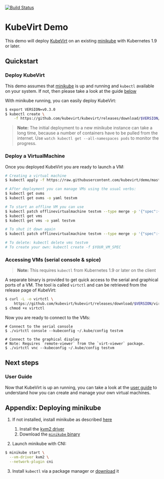 [![Build Status](https://travis-ci.org/kubevirt/demo.svg?branch=master)](https://travis-ci.org/kubevirt/demo)

# KubeVirt Demo

This demo will deploy [KubeVirt](https://www.kubevirt.io) on an existing
[minikube](https://github.com/kubernetes/minikube/) with Kubernetes 1.9 or
later.

## Quickstart

### Deploy KubeVirt

This demo assumes that [minikube](https://github.com/kubernetes/minikube/) is up and running and `kubectl` available on your system. If not, then please take a look at the guide [below](#appendix-deploying-minikube)

With minikube running, you can easily deploy KubeVirt:

```bash
$ export VERSION=v0.3.0
$ kubectl create \
    -f https://github.com/kubevirt/kubevirt/releases/download/$VERSION/kubevirt.yaml
```

> **Note:** The initial deployment to a new minikube instance can take
> a long time, because a number of containers have to be pulled from the
> internet. Use `watch kubectl get --all-namespaces pods` to monitor the progress.

### Deploy a VirtualMachine

Once you deployed KubeVirt you are ready to launch a VM:

```bash
# Creating a virtual machine
$ kubectl apply -f https://raw.githubusercontent.com/kubevirt/demo/master/manifests/vm.yaml

# After deployment you can manage VMs using the usual verbs:
$ kubectl get ovms
$ kubectl get ovms -o yaml testvm

# To start an offline VM you can use
$ kubectl patch offlinevirtualmachine testvm --type merge -p '{"spec":{"running":true}}'
$ kubectl get vms
$ kubectl get vms -o yaml testvm

# To shut it down again
$ kubectl patch offlinevirtualmachine testvm --type merge -p '{"spec":{"running":false}}'

# To delete: kubectl delete vms testvm
# To create your own: kubectl create -f $YOUR_VM_SPEC
```

### Accessing VMs (serial console & spice)

> **Note:** This requires `kubectl` from Kubernetes 1.9 or later on the client

A separate binary is provided to get quick access to the serial and graphical
ports of a VM. The tool is called `virtctl` and can be retrieved from the
release page of KubeVirt:

```bash
$ curl -L -o virtctl \
    https://github.com/kubevirt/kubevirt/releases/download/$VERSION/virtctl-$VERSION-linux-amd64
$ chmod +x virtctl
```

Now you are ready to connect to the VMs:

```
# Connect to the serial console
$ ./virtctl console --kubeconfig ~/.kube/config testvm

# Connect to the graphical display
# Note: Requires `remote-viewer` from the `virt-viewer` package.
$ ./virtctl vnc --kubeconfig ~/.kube/config testvm
```

## Next steps

### User Guide

Now that KubeVirt is up an running, you can take a look at the [user guide](https://kubevirt.gitbooks.io/user-guide/) to understand how you can create and manage your own virtual machines.

## Appendix: Deploying minikube

1. If not installed, install minikube as described [here](https://github.com/kubernetes/minikube/)

   1. Install the [kvm2 driver](https://github.com/kubernetes/minikube/blob/master/docs/drivers.md#kvm2-driver)
   2. Download the [`minikube` binary](https://github.com/kubernetes/minikube/releases)

2. Launch minikube with CNI:

```bash
$ minikube start \
  --vm-driver kvm2 \
  --network-plugin cni
```

3. Install `kubectl` via a package manager or [download](https://kubernetes.io/docs/tasks/tools/install-kubectl/#install-kubectl-binary-via-curl) it
